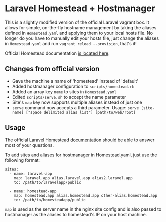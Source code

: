 # Laravel Homestead + Hostmanager

This is a slightly modified version of the official Laravel vagrant box. It allows for simple, on-the-fly hostname management by taking the aliases defined in `Homestead.yaml` and applying them to your local hosts file. No longer do you have to manually edit your hosts file, just change the aliases in `Homestead.yaml` and run `vagrant reload --provision`, that's it!

Official Homestead documentation [is located here](http://laravel.com/docs/homestead?version=4.2).

## Changes from official version

- Gave the machine a name of 'homestead' instead of 'default'
- Added hostmanager configuration to `scripts/homestead.rb`
- Added an array key `name` to sites in `Homestead.yaml`
- Edited `scripts/serve.sh` to accept the name parameter
- Site's `map` key now supports multiple aliases instead of just one
- `serve` command now accepts a third parameter. Usage: `serve [site-name] ["space delimited alias list"] [path/to/web/root]`

## Usage

The official Laravel Homestead [documentation](http://laravel.com/docs/homestead?version=4.2) should be able to answer most of your questions.

To add sites and aliases for hostmanager in Homestead.yaml, just use the following format:

```
sites:
  - name: laravel-app
    map: laravel.app alias.laravel.app alias2.laravel.app
    to: /path/to/laravelapp/public
    
  - name: homestead-app
    map: homestead.app alias.homestead.app other-alias.homestead.app
    to: /path/to/homesteadapp/public
```

`map` is used as the server name in the nginx site config and is also passed to hostmanager as the aliases to homestead's IP on your host machine.

